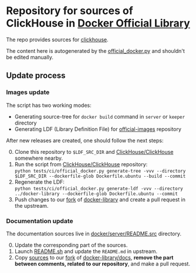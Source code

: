 # Repository for sources of ClickHouse in [Docker Official Library][DOL]
[DOL]: https://github.com/docker-library/official-images
[CH/CH]: https://github.com/ClickHouse/ClickHouse/

The repo provides sources for [clickhouse](https://hub.docker.com/_/clickhouse).<!-- break false underscore_ -->

The content here is autogenerated by the [official_docker.py](https://github.com/ClickHouse/ClickHouse/blob/master/tests/ci/official_docker.py) and shouldn't be edited manually.

## Update process

### Images update

The script has two working modes:

- Generating source-tree for `docker build` command in `server` or `keeper` directory
- Generating LDF (Library Definition File) for [official-images][DOL] repository

After new releases are created, one should follow the next steps:

0. Clone this repository to `$LDF_SRC_DIR` and [ClickHouse/ClickHouse][CH/CH] somewhere nearby.
0. Run the script from [ClickHouse/ClickHouse][CH/CH] repository:  
  `python tests/ci/official_docker.py generate-tree -vvv --directory $LDF_SRC_DIR --dockerfile-glob Dockerfile.ubuntu --build --commit`
0. Regenerate the LDF:  
  `python tests/ci/official_docker.py generate-ldf -vvv --directory ../docker-library --dockerfile-glob Dockerfile.ubuntu --commit`
0. Push changes to our [fork](https://github.com/ClickHouse/docker-library-official-images) of [docker-library][DOL] and create a pull request in the upstream.

### Documentation update
[readme.src]: https://github.com/ClickHouse/ClickHouse/tree/master/docker/server/README.src

The documentation sources live in [docker/server/README.src][readme.src] directory.

0. Update the corresponding part of the sources.
0. Launch [README.sh](https://github.com/ClickHouse/ClickHouse/blob/master/docker/server/README.sh) and update the `README.md` in upstream.
0. Copy [sources][readme.src] to our [fork](https://github.com/ClickHouse/docker-library-docs) of [docker-library/docs](https://github.com/docker-library/docs), **remove the part between comments, related to our repository**, and make a pull request.
